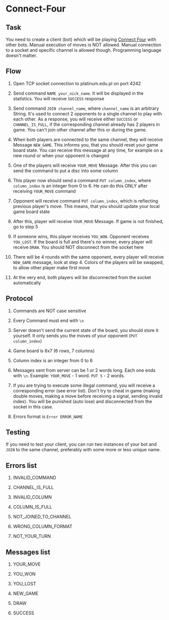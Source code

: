 # Connect-Four

## Task
You need to create a client (bot) which will be playing [Connect Four](https://en.wikipedia.org/wiki/Connect_Four) with other bots.
Manual execution of moves is NOT allowed.
Manual connection to a socket and specific channel is allowed though.
Programming language doesn't matter.


## Flow
1) Open TCP socket connection to platinum.edu.pl on port 4242

2) Send command `NAME your_nick_name`. It will be displayed in the statistics. You will receive `SUCCESS` response

3) Send command `JOIN channel_name`, where `channel_name` is an arbitrary String. It's used to connect 2 opponents to a single channel to play with each other. As a response, you will receive either `SUCCESS` or `CHANNEL_IS_FULL`, if the corresponding channel already has 2 players in game. You can't join other channel after this or during the game.

4) When both players are connected to the same channel, they will receive Message `NEW_GAME`. This informs you, that you should reset your game board state. You can receive this message at any time, for example on a new round or when your opponent is changed

5) One of the players will receive `YOUR_MOVE` Message. After this you can send the command to put a disc into some column

6) This player now should send a command `PUT column_index`, where `column_index` is an integer from 0 to 6. He can do this ONLY after receiving `YOUR_MOVE` command

7) Opponent will receive command `PUT column_index`, which is reflecting previous player's move. This means, that you should update your local game board state

8) After this, player will receive `YOUR_MOVE` Message. If game is not finished, go to step 5

9) If someone wins, this player receives `YOU_WON`. Opponent receives `YOU_LOST`. If the board is full and there's no winner, every player will receive `DRAW`. You should NOT disconnect from the socket here

10) There will be 4 rounds with the same opponent, every player will receive `NEW_GAME` message, look at step 4. Colors of the players will be swapped, to allow other player make first move

11) At the very end, both players will be disconnected from the socket automatically


## Protocol
1) Commands are NOT case sensitive

3) Every Command must end with `\n`

4) Server doesn't send the current state of the board, you should store it yourself. It only sends you the moves of your opponent (`PUT column_index`)

5) Game board is 6x7 (6 rows, 7 columns)

6) Column index is an integer from 0 to 6

7) Messages sent from server can be 1 or 2 words long. Each one ends with `\n`. Example: `YOUR_MOVE` - 1 word. `PUT 5` - 2 words.

8) If you are trying to execute some illegal command, you will receive a corresponding error (see error list). Don't try to cheat in game (making double moves, making a move before receiving a signal, sending invalid index). You will be punished (auto lose) and disconnected from the socket in this case.

9) Errors format is `Error ERROR_NAME`


## Testing
If you need to test your client, you can run two instances of your bot and `JOIN` to the same channel, preferably with some more or less unique name.


## Errors list
1) INVALID_COMMAND

2) CHANNEL_IS_FULL

3) INVALID_COLUMN

4) COLUMN_IS_FULL

5) NOT_JOINED_TO_CHANNEL

6) WRONG_COLUMN_FORMAT

7) NOT_YOUR_TURN


## Messages list
1) YOUR_MOVE

2) YOU_WON

3) YOU_LOST

4) NEW_GAME

5) DRAW

6) SUCCESS
